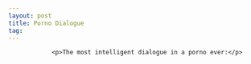 ```yaml
---
layout: post
title: Porno Dialogue
tag: 
---
```



                <p>The most intelligent dialogue in a porno ever:</p>
<div style="text-align:center"><object type="application/x-shockwave-flash" style="width:425px; height:350px" data="http://www.youtube.com/v/cfwNACNxDNA"><param name="movie" value="http://www.youtube.com/v/cfwNACNxDNA"></param></object></div>
            
